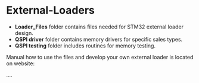 # External-Loaders
- **Loader_Files**   folder contains files needed for STM32 external loader design.
- **QSPI driver**    folder contains memory drivers for specific sales types.
- **QSPI testing**   folder includes routines for memory testing.

Manual how to use the files and develop your own external loader is located on website:

....

